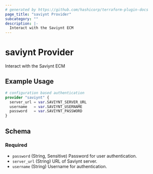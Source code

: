 ```yaml
---
# generated by https://github.com/hashicorp/terraform-plugin-docs
page_title: "saviynt Provider"
subcategory: ""
description: |-
  Interact with the Saviynt ECM
---
```


# saviynt Provider

Interact with the Saviynt ECM

## Example Usage

```terraform
# configuration based authentication
provider "saviynt" {
  server_url = var.SAVIYNT_SERVER_URL
  username   = var.SAVIYNT_USERNAME
  password   = var.SAVIYNT_PASSWORD
}
```

<!-- schema generated by tfplugindocs -->
## Schema

### Required

- `password` (String, Sensitive) Password for user authentication.
- `server_url` (String) URL of Saviynt server.
- `username` (String) Username for authentication.
